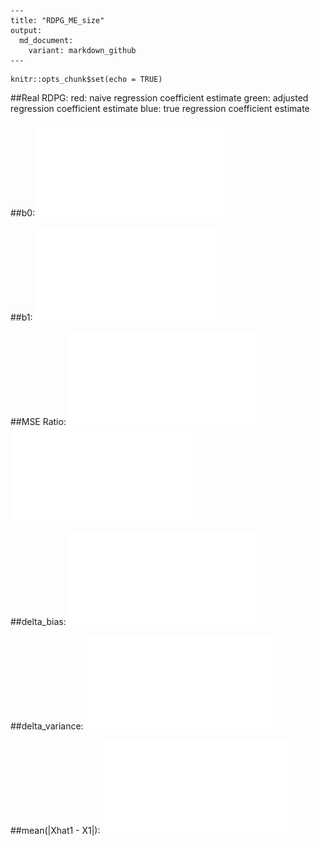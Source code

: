 ```
---
title: "RDPG_ME_size"
output:
  md_document:
    variant: markdown_github
---
```

```{r setup, include=FALSE}
knitr::opts_chunk$set(echo = TRUE)
```

##Real RDPG: 
red: naive regression coefficient estimate
green: adjusted regression coefficient estimate
blue: true regression coefficient estimate
  
##b0:
![](RDPG_ME_files/beta0_size.pdf)

##b1:
  ![](RDPG_ME_files/beta1_size.pdf)

##MSE Ratio:
![](RDPG_ME_files/beta_real_strc_mse_size.pdf)
![](RDPG_ME_files/beta_real_strc_mse_size_500.pdf)

##delta_bias:
![](RDPG_ME_files/delta_bias_real_strc_size.pdf)

##delta_variance:
![](RDPG_ME_files/delta_var_real_strc_size.pdf)

##mean(|Xhat1 - X1|):
![](RDPG_ME_files/Xhat1_bias_size.pdf)


